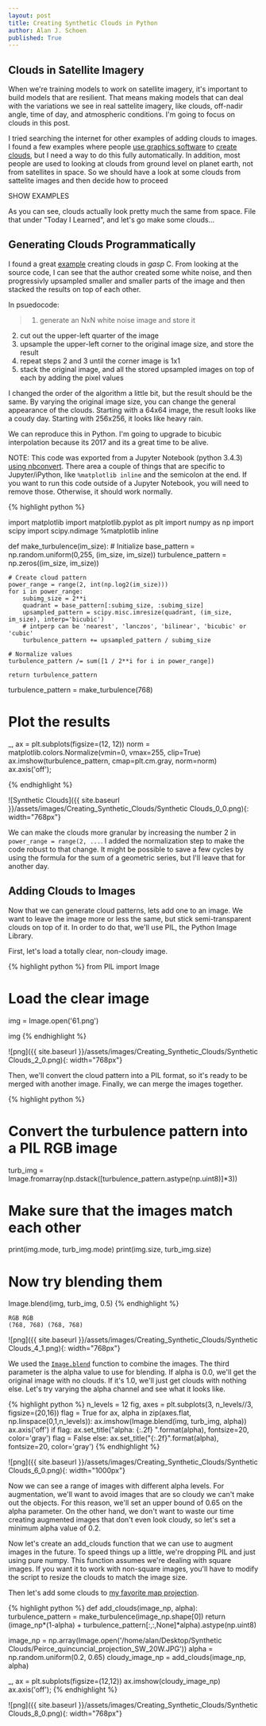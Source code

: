 ```yaml
---
layout: post
title: Creating Synthetic Clouds in Python
author: Alan J. Schoen
published: True
---
```


## Clouds in Satellite Imagery
When we're training models to work on satellite imagery, it's important to build models that are resilient.  That means making models that can deal with the variations we see in real sattelite imagery, like clouds, off-nadir angle, time of day, and atmospheric conditions.  I'm going to focus on clouds in this post.

I tried searching the internet for other examples of adding clouds to images.  I found a few examples where people [use graphics software](https://docs.gimp.org/en/python-fu-foggify.html) to [create clouds](http://smallbusiness.chron.com/create-perfect-clouds-gimp-37351.html), but I need a way to do this fully automatically.  In addition, most people are used to looking at clouds from ground level on planet earth, not from satellites in space.  So we should have a look at some clouds from sattelite images and then decide how to proceed

SHOW EXAMPLES

As you can see, clouds actually look pretty much the same from space.  File that under "Today I Learned", and let's go make some clouds...

## Generating Clouds Programmatically
I found a great [example](http://lodev.org/cgtutor/randomnoise.html) creating clouds in *gasp* C.  From looking at the source code, I can see that the author created some white noise, and then progressivly upsampled smaller and smaller parts of the image and then stacked the results on top of each other.

In psuedocode:

> 1. generate an NxN white noise image and store it
2. cut out the upper-left quarter of the image
3. upsample the upper-left corner to the original image size, and store the result
4. repeat steps 2 and 3 until the corner image is 1x1
5. stack the original image, and all the stored upsampled images on top of each by adding the pixel values

I changed the order of the algorithm a little bit, but the result should be the same.  By varying the original image size, you can change the general appearance of the clouds.  Starting with a 64x64 image, the result looks like a coudy day.  Starting with 256x256, it looks like heavy rain.

We can reproduce this in Python.  I'm going to upgrade to bicubic interpolation because its 2017 and its a great time to be alive.

NOTE: This code was exported from a Jupyter Notebook (python 3.4.3) [using nbconvert](http://briancaffey.github.io/2016/03/14/ipynb-with-jekyll.html).  There area a couple of things that are specific to Jupyter/iPython, like `%matplotlib inline` and the semicolon at the end.  If you want to run this code outside of a Jupyter Notebook, you will need to remove those.  Otherwise, it should work normally.


{% highlight python %}

import matplotlib
import matplotlib.pyplot as plt
import numpy as np
import scipy
import scipy.ndimage
%matplotlib inline

def make_turbulence(im_size):
    # Initialize
    base_pattern = np.random.uniform(0,255, (im_size, im_size))
    turbulence_pattern = np.zeros((im_size, im_size))

    # Create cloud pattern
    power_range = range(2, int(np.log2(im_size)))
    for i in power_range:
        subimg_size = 2**i
        quadrant = base_pattern[:subimg_size, :subimg_size]
        upsampled_pattern = scipy.misc.imresize(quadrant, (im_size, im_size), interp='bicubic')
        # intperp can be 'nearest', 'lanczos', 'bilinear', 'bicubic' or 'cubic'
        turbulence_pattern += upsampled_pattern / subimg_size

    # Normalize values
    turbulence_pattern /= sum([1 / 2**i for i in power_range])
    
    return turbulence_pattern
    

turbulence_pattern = make_turbulence(768)

# Plot the results
_, ax = plt.subplots(figsize=(12, 12))
norm = matplotlib.colors.Normalize(vmin=0, vmax=255, clip=True)
ax.imshow(turbulence_pattern, cmap=plt.cm.gray, norm=norm)
ax.axis('off');

{% endhighlight %}

![Synthetic Clouds]({{ site.baseurl }}/assets/images/Creating_Synthetic_Clouds/Synthetic Clouds_0_0.png){: width="768px"}

We can make the clouds more granular by increasing the number 2 in `power_range = range(2, ...`.  I added the normalization step to make the code robust to that change.  It might be possible to save a few cycles by using the formula for the sum of a geometric series, but I'll leave that for another day.


## Adding Clouds to Images
Now that we can generate cloud patterns, lets add one to an image.  We want to leave the image more or less the same, but stick semi-transparent clouds on top of it.  In order to do that, we'll use PIL, the Python Image Library.  

First, let's load a totally clear, non-cloudy image.


{% highlight python %}
from PIL import Image

# Load the clear image
img = Image.open('61.png')

img
{% endhighlight %}


![png]({{ site.baseurl }}/assets/images/Creating_Synthetic_Clouds/Synthetic Clouds_2_0.png){: width="768px"}



Then, we'll convert the cloud pattern into a PIL format, so it's ready to be merged with another image.  Finally, we can merge the images together.


{% highlight python %}
# Convert the turbulence pattern into a PIL RGB image
turb_img = Image.fromarray(np.dstack([turbulence_pattern.astype(np.uint8)]*3))

# Make sure that the images match each other
print(img.mode, turb_img.mode)
print(img.size, turb_img.size)

# Now try blending them
Image.blend(img, turb_img, 0.5)
{% endhighlight %}

    RGB RGB
    (768, 768) (768, 768)





![png]({{ site.baseurl }}/assets/images/Creating_Synthetic_Clouds/Synthetic Clouds_4_1.png){: width="768px"}



We used the [`Image.blend`](http://pillow.readthedocs.io/en/3.4.x/reference/Image.html#PIL.Image.blend) function to combine the images.  The third parameter is the alpha value to use for blending.  If alpha is 0.0, we'll get the original image with no clouds.  If it's 1.0, we'll just get clouds with nothing else.  Let's try varying the alpha channel and see what it looks like.


{% highlight python %}
n_levels = 12
fig, axes = plt.subplots(3, n_levels//3, figsize=(20,16))
flag = True
for ax, alpha in zip(axes.flat, np.linspace(0,1,n_levels)):
    ax.imshow(Image.blend(img, turb_img, alpha))
    ax.axis('off')
    if flag:
        ax.set_title("alpha:    {:.2f}             ".format(alpha), fontsize=20, color='gray')
        flag = False
    else:
        ax.set_title("{:.2f}".format(alpha), fontsize=20, color='gray')
{% endhighlight %}


![png]({{ site.baseurl }}/assets/images/Creating_Synthetic_Clouds/Synthetic Clouds_6_0.png){: width="1000px"}


Now we can see a range of images with different alpha levels.  For augmentation, we'll want to avoid images that are so cloudy we can't make out the objects.  For this reason, we'll set an upper bound of 0.65 on the alpha parameter.  On the other hand, we don't want to waste our time creating augmented images that don't even look cloudy, so let's set a minimum alpha value of 0.2.

Now let's create an add_clouds function that we can use to augment images in the future.  To speed things up a little, we're dropping PIL and just using pure numpy.  This function assumes we're dealing with square images.  If you want it to work with non-square images, you'll have to modify the script to resize the clouds to match the image size.

Then let's add some clouds to [my favorite map projection](https://xkcd.com/977/).


{% highlight python %}
def add_clouds(image_np, alpha):
    turbulence_pattern = make_turbulence(image_np.shape[0])
    return (image_np*(1-alpha) + turbulence_pattern[:,:,None]*alpha).astype(np.uint8)

image_np = np.array(Image.open('/home/alan/Desktop/Synthetic Clouds/Peirce_quincuncial_projection_SW_20W.JPG'))
alpha = np.random.uniform(0.2, 0.65)
cloudy_image_np = add_clouds(image_np, alpha)

_, ax = plt.subplots(figsize=(12,12))
ax.imshow(cloudy_image_np)
ax.axis('off');
{% endhighlight %}


![png]({{ site.baseurl }}/assets/images/Creating_Synthetic_Clouds/Synthetic Clouds_8_0.png){: width="768px"}


